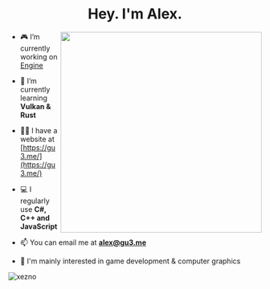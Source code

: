 <h1 align="center">Hey. I'm Alex.</h1>

<img align="right" width="400" height="400" src="https://avatars1.githubusercontent.com/u/12881812?s=460&u=a91d161ca6d34494d353b6b48d24d8054bae0ace&v=4">

- 🎮 I’m currently working on [Engine](https://github.com/xezno/Engine)

- 🌱 I’m currently learning **Vulkan & Rust**

- 👨‍💻 I have a website at [https://gu3.me/](https://gu3.me/)

- 💻 I regularly use **C#, C++ and JavaScript**

- 📫 You can email me at **alex@gu3.me**

- 🤔 I'm mainly interested in game development & computer graphics


<p><img align="center" src="https://github-readme-stats.vercel.app/api/top-langs?username=xezno&show_icons=true&locale=en&layout=compact" alt="xezno" /></p>
